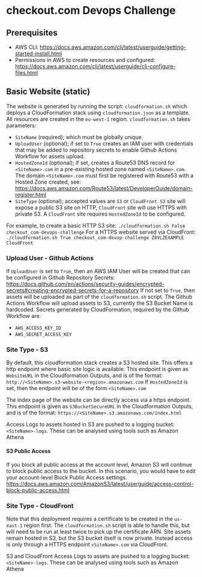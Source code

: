 # checkout.com Devops Challenge

## Prerequisites
- AWS CLI: https://docs.aws.amazon.com/cli/latest/userguide/getting-started-install.html
- Permissions in AWS to create resources and configured: https://docs.aws.amazon.com/cli/latest/userguide/cli-configure-files.html

## Basic Website (static)
The website is generated by running the script: `cloudformation.sh` which deploys a CloudFormation stack using `cloudformation.json` as a template.
All resources are created in the `eu-west-1` region. `cloudformation.sh` takes parameters:
- `SiteName` (required); which must be globally unique.
- `UploadUser` (optional); if set to `True` creates an IAM user with credentials that may be added to repository secrets to enable Github Actions Workflow for assets upload.
- `HostedZoneId` (optional); if set, creates a Route53 DNS record for `<SiteName>.com` in a pre-existing hosted zone named `<SiteName>.com`. The domain `<SiteName>.com` must first be registered with Route53 with a Hosted Zone created, see: https://docs.aws.amazon.com/Route53/latest/DeveloperGuide/domain-register.html
- `SiteType` (optional); accepted values are `S3` or `CloudFront`. `S3` site will expose a public S3 site on HTTP, `CloudFront` site will use HTTPS with private S3. A `CloudFront` site requires `HostedZoneId` to be configured.

For example, to create a basic HTTP S3 site: `./cloudformation.sh False checkout_com-devops-challenge`
For a HTTPS website served via CloudFront: `./cloudformation.sh True checkout_com-devop-challenge Z8VLZEXAMPLE CloudFront`

### Upload User - Github Actions
If `UploadUser` is set to `True`, then an AWS IAM User will be created that can be configured in Github Repository Secrets: https://docs.github.com/en/actions/security-guides/encrypted-secrets#creating-encrypted-secrets-for-a-repository
If not set to `True`, then assets will be uploaded as part of the `cloudformation.sh` script.
The Github Actions Workflow will upload assets to S3, currently the S3 Bucket Name is hardcoded. Secrets generated by CloudFormation, required by the Github Workflow are:
- `AWS_ACCESS_KEY_ID`
- `AWS_SECRET_ACCESS_KEY`

### Site Type - S3
By default, this cloudformation stack creates a S3 hosted site. This offers a http endpoint where basic site logic is available.
This endpoint is given as `WebsiteURL` in the Cloudformation Outputs, and is of the format: `http://<SiteName>.s3-website-<region>.amazonaws.com`
If `HostedZoneId` is set, then the endpoint will be of the form `<SiteName>.com`

The index page of the website can be directly access via a https endpoint.
This endpoint is given as `S3BucketSecureURL` in the Cloudformation Outputs, and is of the format: `https://<SiteName>.s3.amazonaws.com/index.html`

Access Logs to assets hosted in S3 are pushed to a logging bucket: `<SiteName>-logs`. These can be analysed using tools such as Amazon Athena

#### S3 Public Access
If you block all public access at the account level, Amazon S3 will continue to block public access to the bucket.
In this scenario, you would have to edit your account-level Block Public Access settings.
https://docs.aws.amazon.com/AmazonS3/latest/userguide/access-control-block-public-access.html

### Site Type - CloudFront
Note that this deployment requires a certificate to be created in the `us-east-1` region first. The `cloudformation.sh` script is able to handle this, but will need to be run at least twice to pick up the certificate ARN.
Site assets remain hosted in S3, but the S3 bucket itself is now private. Instead access is only through a HTTPS endpoint `<SiteName>.com` via CloudFront.

S3 and CloudFront Access Logs to assets are pushed to a logging bucket: `<SiteName>-logs`. These can be analysed using tools such as Amazon Athena
